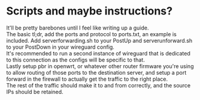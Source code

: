 # Scripts and maybe instructions?
It'll be pretty barebones until I feel like writing up a guide.  
The basic tl;dr, add the ports and protocol to ports.txt, an example is included. Add serverforwarding.sh to your PostUp and serverunforward.sh to your PostDown in your wireguard config.  
It's recommended to run a second instance of wireguard that is dedicated to this connection as the configs will be specific to that.  
Lastly setup pbr in openwrt, or whatever other router firmware you're using to allow routing of those ports to the destination server, and setup a port forward in the firewall to actually get the traffic to the right place.  
The rest of the traffic should make it to and from correctly, and the source IPs should be retained.  
